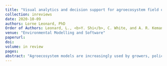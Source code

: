 ```yaml
---
title: "Visual analytics and decision support for agroecosystem field operations using the Cycles web service"
collection: inreviews
date: 2020-10-09
authors: Lorne Leonard, PhD
Order of Authors: Leonard, L., <b>Y. Shi</b>, C. White, and A. R. Kemanian
venue: "Environmental Modelling and Software"
paperurl:
doi:
volume: in review
pages:
abstract: "Agroecosystem models are increasingly used by growers, policymakers and scientists to evaluate agroecosystem performance, including crop yield optimization, mitigation of greenhouse gas emission, improvement in water quality, soil conservation, government regulations and other environmental stewardships. With the increasing use of agroecosystem software as a service, there is an emerging need to facilitate growers' participation in developing and sharing field operation management plans for scenario evaluation to improve communication among stakeholders, preserve data integrity, and increase data use. The significant barrier to these types of participation is the complexity of both parameterizing, operating, visualizing and interpreting results of both field and larger watershed scales produced by agroecosystem models that meet a diverse range of ecosystem service objectives. The focus of this paper is to demonstrate using workflows and visualization tools to facilitate rapid and repeatable creation of field operations into agroecosystem models using services and web applications."
---
```

